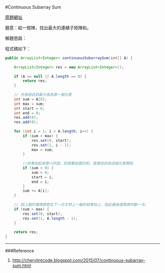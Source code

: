 #Continuous Subarray Sum

[原題網址](http://www.lintcode.com/en/problem/continuous-subarray-sum/)

題意：給一矩陣，找出最大的連續子矩陣和。

解題思路：


程式碼如下：

```java
public ArrayList<Integer> continuousSubarraySum(int[] A) {
    
    ArrayList<Integer> res = new ArrayList<Integer>();
    
    if (A == null || A.length == 0) {
        return res;
    }
    
    // 先假設目前最大值為第一個元素
    int sum = A[0];
    int max = sum;
    int start = 0;
    int end = 0;
    res.add(0);
    res.add(0);
    
    for (int i = 1; i < A.length; i++) {
        if (sum > max) {
            res.set(0, start);
            res.set(1, i - 1);
            max = sum;
        }
        
        //如果加起來更小的話，則捨棄前面的和，直接從目前這個元素開始
        if (sum < 0) {
            sum = 0; 
            start = i;
            end = i;
        }
        sum += A[i];
    }
    
    // 因上面的循環總是在下一次才把上一輪的結果加上，因此最後還需再判斷一次。
    if (sum > max) {
        res.set(0, start);
        res.set(1, A.length - 1);
    }
    
    return res;
}
```
---
###Reference
1. http://cherylintcode.blogspot.com/2015/07/continuous-subarray-sum.html